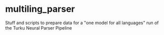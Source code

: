 # multiling_parser
Stuff and scripts to prepare data for a "one model for all languages" run of the Turku Neural Parser Pipeline
